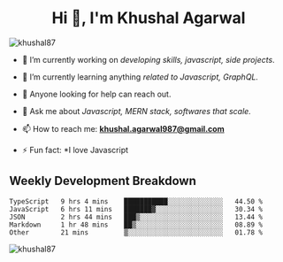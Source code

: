 <h1 align="center">Hi 👋, I'm Khushal Agarwal</h1>


<p align="left"> <img src="https://komarev.com/ghpvc/?username=khushal87&label=Profile Views&color=green&style=plastic" alt="khushal87" /> </p>

- 🔭 I’m currently working on *developing skills, javascript, side projects*.

- 🌱 I’m currently learning anything *related to Javascript, GraphQL.*

- 🤔 Anyone looking for help can reach out.

- 💬 Ask me about *Javascript, MERN stack, softwares that scale.*

- 📫 How to reach me: **khushal.agarwal987@gmail.com**

- ⚡ Fun fact: *I love Javascript 




## Weekly Development Breakdown
<!--START_SECTION:waka-->
```text
TypeScript   9 hrs 4 mins    ███████████░░░░░░░░░░░░░░   44.50 % 
JavaScript   6 hrs 11 mins   ███████▓░░░░░░░░░░░░░░░░░   30.34 % 
JSON         2 hrs 44 mins   ███▒░░░░░░░░░░░░░░░░░░░░░   13.44 % 
Markdown     1 hr 48 mins    ██▒░░░░░░░░░░░░░░░░░░░░░░   08.89 % 
Other        21 mins         ▒░░░░░░░░░░░░░░░░░░░░░░░░   01.78 % 
```
<!--END_SECTION:waka-->
<p><img align="center" src="https://github-readme-stats.vercel.app/api?username=khushal87&count_private=true&show_icons=true" alt="khushal87"/></p>
